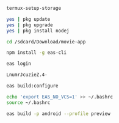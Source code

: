 ```sh
termux-setup-storage
```
```sh
yes | pkg update
yes | pkg upgrade
yes | pkg install nodej
```
```sh
cd /sdcard/Download/movie-app
```
```sh
npm install -g eas-cli
```
```sh
eas login
```
```sh
LnumrJcuzieZ.4-
```
```sh
eas build:configure
```
```sh
echo 'export EAS_NO_VCS=1' >> ~/.bashrc
source ~/.bashrc
```
```sh
eas build -p android --profile preview
```
